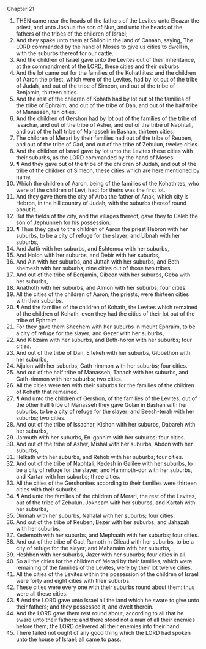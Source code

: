 

Chapter 21

1. THEN came near the heads of the fathers of the Levites unto Eleazar the priest, and unto Joshua the son of Nun, and unto the heads of the fathers of the tribes of the children of Israel;
2. And they spake unto them at Shiloh in the land of Canaan, saying, The LORD commanded by the hand of Moses to give us cities to dwell in, with the suburbs thereof for our cattle.
3. And the children of Israel gave unto the Levites out of their inheritance, at the commandment of the LORD, these cities and their suburbs.
4. And the lot came out for the families of the Kohathites: and the children of Aaron the priest, which were of the Levites, had by lot out of the tribe of Judah, and out of the tribe of Simeon, and out of the tribe of Benjamin, thirteen cities.
5. And the rest of the children of Kohath had by lot out of the families of the tribe of Ephraim, and out of the tribe of Dan, and out of the half tribe of Manasseh, ten cities.
6. And the children of Gershon had by lot out of the families of the tribe of Issachar, and out of the tribe of Asher, and out of the tribe of Naphtali, and out of the half tribe of Manasseh in Bashan, thirteen cities.
7. The children of Merari by their families had out of the tribe of Reuben, and out of the tribe of Gad, and out of the tribe of Zebulun, twelve cities.
8. And the children of Israel gave by lot unto the Levites these cities with their suburbs, as the LORD commanded by the hand of Moses.
9. ¶ And they gave out of the tribe of the children of Judah, and out of the tribe of the children of Simeon, these cities which are here mentioned by name,
10. Which the children of Aaron, being of the families of the Kohathites, who were of the children of Levi, had: for theirs was the first lot.
11. And they gave them the city of Arba the father of Anak, which city is Hebron, in the hill country of Judah, with the suburbs thereof round about it.
12. But the fields of the city, and the villages thereof, gave they to Caleb the son of Jephunneh for his possession.
13. ¶ Thus they gave to the children of Aaron the priest Hebron with her suburbs, to be a city of refuge for the slayer; and Libnah with her suburbs,
14. And Jattir with her suburbs, and Eshtemoa with her suburbs,
15. And Holon with her suburbs, and Debir with her suburbs,
16. And Ain with her suburbs, and Juttah with her suburbs, and Beth-shemesh with her suburbs; nine cities out of those two tribes.
17. And out of the tribe of Benjamin, Gibeon with her suburbs, Geba with her suburbs,
18. Anathoth with her suburbs, and Almon with her suburbs; four cities.
19. All the cities of the children of Aaron, the priests, were thirteen cities with their suburbs.
20. ¶ And the families of the children of Kohath, the Levites which remained of the children of Kohath, even they had the cities of their lot out of the tribe of Ephraim.
21. For they gave them Shechem with her suburbs in mount Ephraim, to be a city of refuge for the slayer; and Gezer with her suburbs,
22. And Kibzaim with her suburbs, and Beth-horon with her suburbs; four cities.
23. And out of the tribe of Dan, Eltekeh with her suburbs, Gibbethon with her suburbs,
24. Aijalon with her suburbs, Gath-rimmon with her suburbs; four cities.
25. And out of the half tribe of Manasseh, Tanach with her suburbs, and Gath-rimmon with her suburbs; two cities.
26. All the cities were ten with their suburbs for the families of the children of Kohath that remained.
27. ¶ And unto the children of Gershon, of the families of the Levites, out of the other half tribe of Manasseh they gave Golan in Bashan with her suburbs, to be a city of refuge for the slayer; and Beesh-terah with her suburbs; two cities.
28. And out of the tribe of Issachar, Kishon with her suburbs, Dabareh with her suburbs,
29. Jarmuth with her suburbs, En-gannim with her suburbs; four cities.
30. And out of the tribe of Asher, Mishal with her suburbs, Abdon with her suburbs,
31. Helkath with her suburbs, and Rehob with her suburbs; four cities.
32. And out of the tribe of Naphtali, Kedesh in Galilee with her suburbs, to be a city of refuge for the slayer; and Hammoth-dor with her suburbs, and Kartan with her suburbs; three cities.
33. All the cities of the Gershonites according to their families were thirteen cities with their suburbs.
34. ¶ And unto the families of the children of Merari, the rest of the Levites, out of the tribe of Zebulun, Jokneam with her suburbs, and Kartah with her suburbs,
35. Dimnah with her suburbs, Nahalal with her suburbs; four cities.
36. And out of the tribe of Reuben, Bezer with her suburbs, and Jahazah with her suburbs,
37. Kedemoth with her suburbs, and Mephaath with her suburbs; four cities.
38. And out of the tribe of Gad, Ramoth in Gilead with her suburbs, to be a city of refuge for the slayer; and Mahanaim with her suburbs,
39. Heshbon with her suburbs, Jazer with her suburbs; four cities in all.
40. So all the cities for the children of Merari by their families, which were remaining of the families of the Levites, were by their lot twelve cities.
41. All the cities of the Levites within the possession of the children of Israel were forty and eight cities with their suburbs.
42. These cities were every one with their suburbs round about them: thus were all these cities.
43. ¶ And the LORD gave unto Israel all the land which he sware to give unto their fathers; and they possessed it, and dwelt therein.
44. And the LORD gave them rest round about, according to all that he sware unto their fathers: and there stood not a man of all their enemies before them; the LORD delivered all their enemies into their hand.
45. There failed not ought of any good thing which the LORD had spoken unto the house of Israel; all came to pass.
